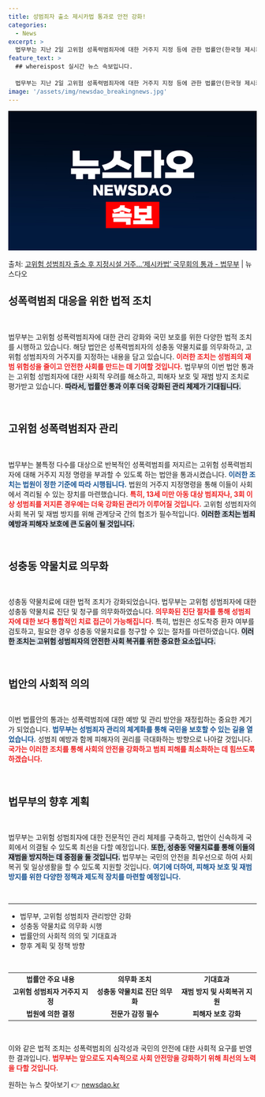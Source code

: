 ```yaml
---
title: 성범죄자 출소 제시카법 통과로 안전 강화!
categories:
  - News
excerpt: >
  법무부는 지난 2일 고위험 성폭력범죄자에 대한 거주지 지정 등에 관한 법률안(한국형 제시카법)과 성폭력범죄자…
feature_text: >
  ## whereispost 실시간 뉴스 속보입니다.

  법무부는 지난 2일 고위험 성폭력범죄자에 대한 거주지 지정 등에 관한 법률안(한국형 제시카법)과 성폭력범죄자…
image: '/assets/img/newsdao_breakingnews.jpg'
---
```


![뉴스다오 속보](/assets/img/newsdao_breakingnews.jpg)

<p>출처: <a href="https://newsdao.kr/2919" rel="dofollow">고위험 성범죄자 출소 후 지정시설 거주…‘제시카법’ 국무회의 통과 - 법무부</a> | 뉴스다오</p>

<h2 data-ke-size="size26">성폭력범죄 대응을 위한 법적 조치</h2>

<p data-ke-size="size16">&nbsp;</p>

법무부는 고위험 성폭력범죄자에 대한 관리 강화와 국민 보호를 위한 다양한 법적 조치를 시행하고 있습니다. 해당 법안은 성폭력범죄자의 성충동 약물치료를 의무화하고, 고위험 성범죄자의 거주지를 지정하는 내용을 담고 있습니다. <b><span style="color: #ee2323;">이러한 조치는 성범죄의 재범 위험성을 줄이고 안전한 사회를 만드는 데 기여할 것입니다.</span></b> 법무부의 이번 법안 통과는 고위험 성범죄자에 대한 사회적 우려를 해소하고, 피해자 보호 및 재범 방지 조치로 평가받고 있습니다. <b><span style="background-color: #21538527;">따라서, 법률안 통과 이후 더욱 강화된 관리 체제가 기대됩니다.</span></b>

<p data-ke-size="size16">&nbsp;</p>

<h2 data-ke-size="size26">고위험 성폭력범죄자 관리</h2>

<p data-ke-size="size16">&nbsp;</p>

법무부는 불특정 다수를 대상으로 반복적인 성폭력범죄를 저지르는 고위험 성폭력범죄자에 대해 거주지 지정 명령을 부과할 수 있도록 하는 법안을 통과시켰습니다. <b><span style="color: #1a5490;">이러한 조치는 법원이 정한 기준에 따라 시행됩니다.</span></b> 법원의 거주지 지정명령을 통해 이들이 사회에서 격리될 수 있는 장치를 마련했습니다. <b><span style="color: #ee2323;">특히, 13세 미만 아동 대상 범죄자나, 3회 이상 성범죄를 저지른 경우에는 더욱 강화된 관리가 이루어질 것입니다.</span></b> 고위험 성범죄자의 사회 복귀 및 재범 방지를 위해 관계당국 간의 협조가 필수적입니다. <b><span style="background-color: #21538527;">이러한 조치는 범죄 예방과 피해자 보호에 큰 도움이 될 것입니다.</span></b>

<p data-ke-size="size16">&nbsp;</p>

<h2 data-ke-size="size26">성충동 약물치료 의무화</h2>

<p data-ke-size="size16">&nbsp;</p>

성충동 약물치료에 대한 법적 조치가 강화되었습니다. 법무부는 고위험 성범죄자에 대한 성충동 약물치료 진단 및 청구를 의무화하였습니다. <b><span style="color: #ee2323;">의무화된 진단 절차를 통해 성범죄자에 대한 보다 통합적인 치료 접근이 가능해집니다.</span></b> 특히, 법원은 성도착증 환자 여부를 검토하고, 필요한 경우 성충동 약물치료를 청구할 수 있는 절차를 마련하였습니다. <b><span style="background-color: #21538527;">이러한 조치는 고위험 성범죄자의 안전한 사회 복귀를 위한 중요한 요소입니다.</span></b>

<p data-ke-size="size16">&nbsp;</p>

<h2 data-ke-size="size26">법안의 사회적 의의</h2>

<p data-ke-size="size16">&nbsp;</p>

이번 법률안의 통과는 성폭력범죄에 대한 예방 및 관리 방안을 재정립하는 중요한 계기가 되었습니다. <b><span style="color: #1a5490;">법무부는 성범죄자 관리의 체계화를 통해 국민을 보호할 수 있는 길을 열었습니다.</span></b> 성범죄 예방과 함께 피해자의 권리를 극대화하는 방향으로 나아갈 것입니다. <b><span style="color: #ee2323;">국가는 이러한 조치를 통해 사회의 안전을 강화하고 범죄 피해를 최소화하는 데 힘쓰도록 하겠습니다.</span></b> 

<p data-ke-size="size16">&nbsp;</p>

<h2 data-ke-size="size26">법무부의 향후 계획</h2>

<p data-ke-size="size16">&nbsp;</p>

법무부는 고위험 성범죄자에 대한 전문적인 관리 체제를 구축하고, 법안이 신속하게 국회에서 의결될 수 있도록 최선을 다할 예정입니다. <b><span style="background-color: #21538527;">또한, 성충동 약물치료를 통해 이들의 재범을 방지하는 데 중점을 둘 것입니다.</span></b> 법무부는 국민의 안전을 최우선으로 하여 사회 복귀 및 일상생활을 할 수 있도록 지원할 것입니다. <b><span style="color: #1a5490;">여기에 더하여, 피해자 보호 및 재범 방지를 위한 다양한 정책과 제도적 장치를 마련할 예정입니다.</span></b>

<p data-ke-size="size16">&nbsp;</p>

<hr>

<ul>
  <li>법무부, 고위험 성범죄자 관리방안 강화</li>
  <li>성충동 약물치료 의무화 시행</li>
  <li>법률안의 사회적 의의 및 기대효과</li>
  <li>향후 계획 및 정책 방향</li>
</ul>

<p data-ke-size="size16">&nbsp;</p>

<table>
  <tr>
    <td style="text-align: center; height: 17px;"><b>법률안 주요 내용</b></td>
    <td style="text-align: center; height: 17px;"><b>의무화 조치</b></td>
    <td style="text-align: center; height: 17px;"><b>기대효과</b></td>
  </tr>
  <tr>
    <td style="text-align: center; height: 17px;"><b>고위험 성범죄자 거주지 지정</b></td>
    <td style="text-align: center; height: 17px;"><b>성충동 약물치료 진단 의무화</b></td>
    <td style="text-align: center; height: 17px;"><b>재범 방지 및 사회복귀 지원</b></td>
  </tr>
  <tr>
    <td style="text-align: center; height: 17px;"><b>법원에 의한 결정</b></td>
    <td style="text-align: center; height: 17px;"><b>전문가 감정 필수</b></td>
    <td style="text-align: center; height: 17px;"><b>피해자 보호 강화</b></td>
  </tr>
</table>

<p data-ke-size="size16">&nbsp;</p>

이와 같은 법적 조치는 성폭력범죄의 심각성과 국민의 안전에 대한 사회적 요구를 반영한 결과입니다. <b><span style="color: #ee2323;">법무부는 앞으로도 지속적으로 사회 안전망을 강화하기 위해 최선의 노력을 다할 것입니다.</span></b> 

원하는 뉴스 찾아보기 👉 <a href="https://newsdao.kr" rel="dofollow">newsdao.kr</a>


